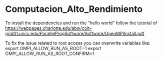# Computacion_Alto_Rendimiento

To install the dependencies and run the "hello world" follow the tutorial of https://webpages.charlotte.edu/abw/coit-grid01.uncc.edu/ParallelProgSoftware/Software/OpenMPIInstall.pdf 

To fix the issue related to root access you can overwrite variables like:
export OMPI_ALLOW_RUN_AS_ROOT=1
export OMPI_ALLOW_RUN_AS_ROOT_CONFIRM=1
